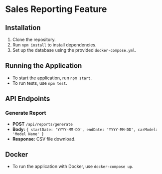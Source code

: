 # Sales Reporting Feature

## Installation
1. Clone the repository.
2. Run `npm install` to install dependencies.
3. Set up the database using the provided `docker-compose.yml`.

## Running the Application
- To start the application, run `npm start`.
- To run tests, use `npm test`.

## API Endpoints
### Generate Report
- **POST** `/api/reports/generate`
- **Body:** `{ startDate: 'YYYY-MM-DD', endDate: 'YYYY-MM-DD', carModel: 'Model Name' }`
- **Response:** CSV file download.

## Docker
- To run the application with Docker, use `docker-compose up`.
